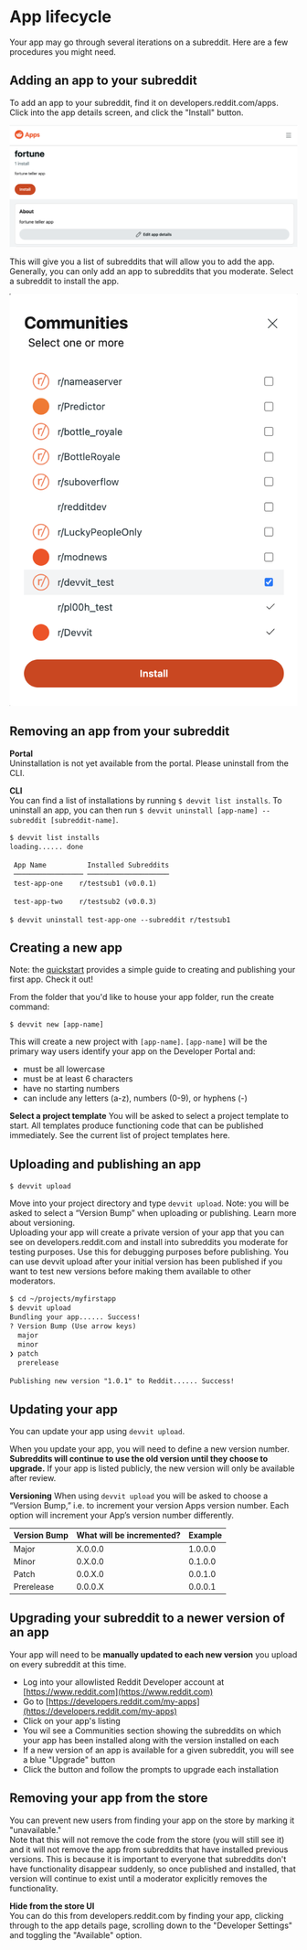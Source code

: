 # App lifecycle

Your app may go through several iterations on a subreddit. Here are a few procedures you might need.

## Adding an app to your subreddit

To add an app to your subreddit, find it on developers.reddit.com/apps. Click into the app details screen, and click the "Install" button.

![Post](./assets/install-app-button.png)

This will give you a list of subreddits that will allow you to add the app. Generally, you can only add an app to subreddits that you moderate. Select a subreddit to install the app.

![Post](./assets/communities-install-list.png)

## Removing an app from your subreddit

**Portal**  
Uninstallation is not yet available from the portal. Please uninstall from the CLI.

**CLI**  
You can find a list of installations by running `$ devvit list installs`. To uninstall an app, you can then run `$ devvit uninstall [app-name] --subreddit [subreddit-name]`.

```
$ devvit list installs
loading...... done

 App Name          Installed Subreddits
 ───────────────── ────────────────────
 test-app-one    r/testsub1 (v0.0.1)

 test-app-two    r/testsub2 (v0.0.3)

$ devvit uninstall test-app-one --subreddit r/testsub1
```

## Creating a new app

Note: the [quickstart](./get-started/quickstart.mdx) provides a simple guide to creating and publishing your first app. Check it out!

From the folder that you'd like to house your app folder, run the create command:

```
$ devvit new [app-name]
```

This will create a new project with `[app-name]`. `[app-name]` will be the primary way users identify your app on the Developer Portal and:

- must be all lowercase
- must be at least 6 characters
- have no starting numbers
- can include any letters (a-z), numbers (0-9), or hyphens (-)

**Select a project template**
You will be asked to select a project template to start. All templates produce functioning code that can be published immediately. See the current list of project templates here.

## Uploading and publishing an app

```
$ devvit upload
```

Move into your project directory and type `devvit upload`.
Note: you will be asked to select a “Version Bump” when uploading or publishing. Learn more about versioning.  
Uploading your app will create a private version of your app that you can see on developers.reddit.com and install into subreddits you moderate for testing purposes. Use this for debugging purposes before publishing. You can use devvit upload after your initial version has been published if you want to test new versions before making them available to other moderators.

```
$ cd ~/projects/myfirstapp
$ devvit upload
Bundling your app...... Success!
? Version Bump (Use arrow keys)
  major
  minor
❯ patch
  prerelease

Publishing new version "1.0.1" to Reddit...... Success!
```

## Updating your app

You can update your app using `devvit upload`.

When you update your app, you will need to define a new version number. **Subreddits will continue to use the old version until they choose to upgrade.** If your app is listed publicly, the new version will only be available after review.

**Versioning**
When using `devvit upload` you will be asked to choose a “Version Bump,” i.e. to increment your version Apps version number. Each option will increment your App’s version number differently.

| Version Bump | What will be incremented? | Example |
| ------------ | ------------------------- | ------- |
| Major        | X.0.0.0                   | 1.0.0.0 |
| Minor        | 0.X.0.0                   | 0.1.0.0 |
| Patch        | 0.0.X.0                   | 0.0.1.0 |
| Prerelease   | 0.0.0.X                   | 0.0.0.1 |

## Upgrading your subreddit to a newer version of an app

Your app will need to be **manually updated to each new version** you upload on every subreddit at this time.

- Log into your allowlisted Reddit Developer account at [https://www.reddit.com](https://www.reddit.com)
- Go to [https://developers.reddit.com/my-apps](https://developers.reddit.com/my-apps)
- Click on your app's listing
- You wil see a Communities section showing the subreddits on which your app has been installed along with the version installed on each
- If a new version of an app is available for a given subreddit, you will see a blue "Upgrade" button
- Click the button and follow the prompts to upgrade each installation

## Removing your app from the store

You can prevent new users from finding your app on the store by marking it "unavailable."  
Note that this will not remove the code from the store (you will still see it) and it will not remove the app from subreddits that have installed previous versions. This is because it is important to everyone that subreddits don't have functionality disappear suddenly, so once published and installed, that version will continue to exist until a moderator explicitly removes the functionality.

**Hide from the store UI**  
You can do this from developers.reddit.com by finding your app, clicking through to the app details page, scrolling down to the "Developer Settings" and toggling the "Available" option.
